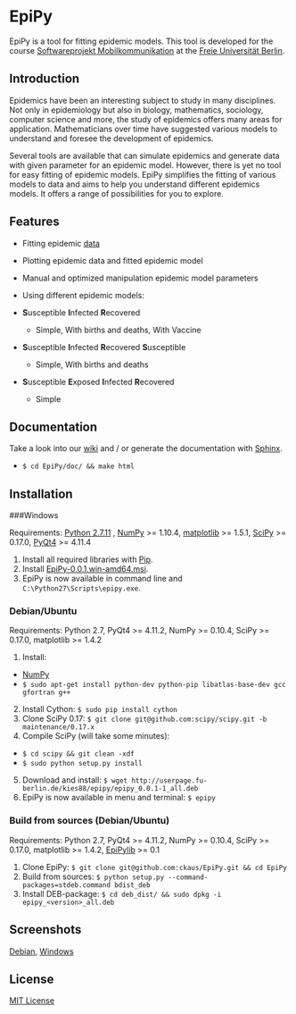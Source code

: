 # EpiPy

EpiPy is a tool for fitting epidemic models. This tool is developed for
the course [Softwareprojekt Mobilkommunikation](http://www.mi.fu-berlin.de/inf/groups/ag-tech/teaching/2015-16_WS/P_19308912_Softwareprojekt_Mobilkommunikation/index.html)
at the [Freie Universität Berlin](http://www.fu-berlin.de/en/index.html).

## Introduction

Epidemics have been an interesting subject to study in many disciplines.
Not only in epidemiology but also in biology, mathematics, sociology,
computer science and more, the study of epidemics offers many areas for
application. Mathematicians over time have suggested various models to
understand and foresee the development of epidemics.

Several tools are available that can simulate epidemics and generate
data with given parameter for an epidemic model. However, there is yet
no tool for easy fitting of epidemic models. EpiPy simplifies the
fitting of various models to data and aims to help you understand
different epidemics models. It offers a range of possibilities for you
to explore.

## Features

* Fitting epidemic [data](http://userpage.fu-berlin.de/kies88/epipy/data/index.html)
* Plotting epidemic data and fitted epidemic model
* Manual and optimized manipulation epidemic model parameters
* Using different epidemic models:
* **S**usceptible **I**nfected **R**ecovered

  -  Simple, With births and deaths, With Vaccine
* **S**usceptible **I**nfected **R**ecovered **S**usceptible

  - Simple, With births and deaths
* **S**usceptible **E**xposed **I**nfected **R**ecovered

  - Simple
  
## Documentation

Take a look into our [wiki](https://github.com/ckaus/EpiPy/wiki) and / or generate the documentation with
[Sphinx](http://sphinx-doc.org/).

*  `$ cd EpiPy/doc/ && make html`

## Installation

###Windows

Requirements: [Python 2.7.11][1] , [NumPy][2] >= 1.10.4, [matplotlib][3] >= 1.5.1, [SciPy][4] >= 0.17.0,
[PyQt4][5] >= 4.11.4

[1]: https://www.python.org/downloads/release/python-2711/
[2]: http://www.lfd.uci.edu/~gohlke/pythonlibs/#numpy
[3]: http://www.lfd.uci.edu/~gohlke/pythonlibs/#matplotlib
[4]: http://www.lfd.uci.edu/~gohlke/pythonlibs/#scipy
[5]: http://www.lfd.uci.edu/~gohlke/pythonlibs/#pyqt4

1. Install all required libraries with [Pip][6].
2. Install [EpiPy-0.0.1.win-amd64.msi][7].
3. EpiPy is now available in command line and `C:\Python27\Scripts\epipy.exe`.

[6]: https://pip.pypa.io/en/latest/installing/
[7]: http://userpage.fu-berlin.de/kies88/epipy/packages/EpiPy-0.0.1.win-amd64.msi

### Debian/Ubuntu

Requirements: Python 2.7, PyQt4 >= 4.11.2, NumPy >= 0.10.4, SciPy >= 0.17.0, matplotlib >= 1.4.2

1. Install:
  * [NumPy](https://packages.debian.org/stretch/python-numpy)
  * `$ sudo apt-get install python-dev python-pip libatlas-base-dev gcc gfortran g++`
2. Install Cython: `$ sudo pip install cython`
3. Clone SciPy 0.17: `$ git clone git@github.com:scipy/scipy.git -b maintenance/0.17.x`
4. Compile SciPy (will take some minutes):
  * `$ cd scipy && git clean -xdf`
  * `$ sudo python setup.py install`
5. Download and install: `$ wget http://userpage.fu-berlin.de/kies88/epipy/epipy_0.0.1-1_all.deb`
6. EpiPy is now available in menu and terminal: `$ epipy`

### Build from sources (Debian/Ubuntu)

Requirements: Python 2.7, PyQt4 >= 4.11.2, NumPy >= 0.10.4, SciPy >=
0.17.0, matplotlib >= 1.4.2, [EpiPylib](https://github.com/ckaus/epipylib) >= 0.1

1. Clone EpiPy: `$ git clone git@github.com:ckaus/EpiPy.git && cd EpiPy`
2. Build from sources: `$ python setup.py --command-packages=stdeb.command bdist_deb`
3. Install DEB-package: `$ cd deb_dist/ && sudo dpkg -i epipy_<version>_all.deb`

Screenshots
-----------

[Debian][8], [Windows][9]

[8]: http://userpage.fu-berlin.de/kies88/epipy/screenshots/screenshot_debian_xfce.png
[9]: http://userpage.fu-berlin.de/kies88/epipy/screenshots/screenshot_windows.png

License
-------

[MIT License](https://github.com/ckaus/EpiPy/blob/master/LICENSE)
